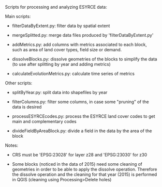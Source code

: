 Scripts for processing and analyzing ESYRCE data:

Main scripts:

- filterDataByExtent.py: filter data by spatial extent

- mergeSplitted.py: merge data files produced by 'filterDataByExtent.py'

- addMetrics.py: add columns with metrics associated to each block, such as area of land cover types, field size or demand.

- dissolveBlocks.py: dissolve geometries of the blocks to simplify the data (to use after splitting by year and adding metrics)

- calculateEvolutionMetrics.py: calculate time series of metrics

Other scripts:

- splitByYear.py: split data into shapefiles by year

- filterColumns.py: filter some columns, in case some "pruning" of the data is desired

- processESYRCEcodes.py: process the ESYRCE land cover codes to get main and complementary codes

- divideFieldByAreaBlock.py: divide a field in the data by the area of the block

Notes: 

- CRS must be 'EPSG:23028' for layer z28 and 'EPSG:23030' for z30

- Some blocks (noticed in the data of 2015) need some cleaning of geometries in order to be able to apply the dissolve operation. Therefore the dissolve operation and the cleaning for that year (2015) is performed in QGIS (cleaning using Processing>Delete holes)

